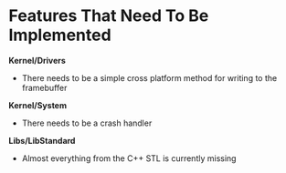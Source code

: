 # Features That Need To Be Implemented

**Kernel/Drivers**
* There needs to be a simple cross platform method for writing to the framebuffer

**Kernel/System**
* There needs to be a crash handler

**Libs/LibStandard**
* Almost everything from the C++ STL is currently missing